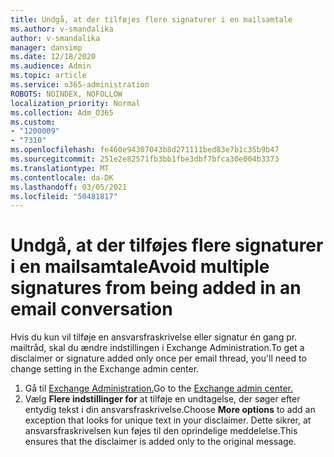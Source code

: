 ```yaml
---
title: Undgå, at der tilføjes flere signaturer i en mailsamtale
ms.author: v-smandalika
author: v-smandalika
manager: dansimp
ms.date: 12/18/2020
ms.audience: Admin
ms.topic: article
ms.service: o365-administration
ROBOTS: NOINDEX, NOFOLLOW
localization_priority: Normal
ms.collection: Adm_O365
ms.custom:
- "1200009"
- "7310"
ms.openlocfilehash: fe460e94307043b8d271111bed83e7b1c35b9b47
ms.sourcegitcommit: 251e2e82571fb3bb1fbe3dbf7bfca30e004b3373
ms.translationtype: MT
ms.contentlocale: da-DK
ms.lasthandoff: 03/05/2021
ms.locfileid: "50481817"
---
```

# <a name="avoid-multiple-signatures-from-being-added-in-an-email-conversation"></a><span data-ttu-id="c950d-102">Undgå, at der tilføjes flere signaturer i en mailsamtale</span><span class="sxs-lookup"><span data-stu-id="c950d-102">Avoid multiple signatures from being added in an email conversation</span></span>

<span data-ttu-id="c950d-103">Hvis du kun vil tilføje en ansvarsfraskrivelse eller signatur én gang pr. mailtråd, skal du ændre indstillingen i Exchange Administration.</span><span class="sxs-lookup"><span data-stu-id="c950d-103">To get a disclaimer or signature added only once per email thread, you'll need to change setting in the Exchange admin center.</span></span>

1. <span data-ttu-id="c950d-104">Gå til [Exchange Administration.](https://go.microsoft.com/fwlink/p/?linkid=2059104)</span><span class="sxs-lookup"><span data-stu-id="c950d-104">Go to the [Exchange admin center.](https://go.microsoft.com/fwlink/p/?linkid=2059104)</span></span>
2. <span data-ttu-id="c950d-105">Vælg **Flere indstillinger for** at tilføje en undtagelse, der søger efter entydig tekst i din ansvarsfraskrivelse.</span><span class="sxs-lookup"><span data-stu-id="c950d-105">Choose **More options** to add an exception that looks for unique text in your disclaimer.</span></span> <span data-ttu-id="c950d-106">Dette sikrer, at ansvarsfraskrivelsen kun føjes til den oprindelige meddelelse.</span><span class="sxs-lookup"><span data-stu-id="c950d-106">This ensures that the disclaimer is added only to the original message.</span></span>

